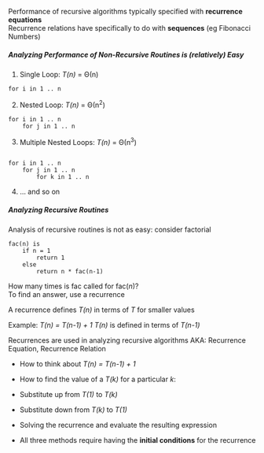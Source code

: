Performance of recursive algorithms typically specified with **recurrence equations**  
Recurrence relations have specifically to do with **sequences** (eg Fibonacci Numbers)
##### Analyzing Performance of Non-Recursive Routines is (relatively) Easy

1. Single Loop: _T(n)_ = Θ(n)
```
for i in 1 .. n
```
2. Nested Loop: _T(n)_ = Θ(n<sup>2</sup>)
```
for i in 1 .. n
    for j in 1 .. n
```
3. Multiple Nested Loops: _T(n)_ = Θ(n<sup>3</sup>)
```

for i in 1 .. n
	for j in 1 .. n
        for k in 1 .. n
```
4. … and so on
##### Analyzing Recursive Routines

Analysis of recursive routines is not as easy: consider factorial
```
fac(n) is
    if n = 1 
		return 1
    else 
	    return n * fac(n-1) 
```

How many times is fac called for fac(_n_)?  
To find an answer, use a recurrence

A recurrence defines _T(n)_ in terms of _T_ for smaller values

Example: _T(n) = T(n-1) + 1_
_T(n)_ is defined in terms of _T(n-1)_

Recurrences are used in analyzing recursive algorithms
AKA: Recurrence Equation, Recurrence Relation

- How to think about _T(n) = T(n-1) + 1_
  
- How to find the value of a _T(k)_ for a particular _k_:

- Substitute up from _T(1)_ to _T(k)_
- Substitute down from _T(k)_ to _T(1)_
  
- Solving the recurrence and evaluate the resulting expression

  
- All three methods require having the **initial conditions** for the recurrence